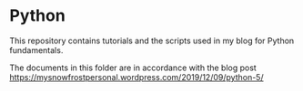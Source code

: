 # Python
This repository contains tutorials and the scripts used in my blog for Python fundamentals.

The documents in this folder are in accordance with the blog post https://mysnowfrostpersonal.wordpress.com/2019/12/09/python-5/
